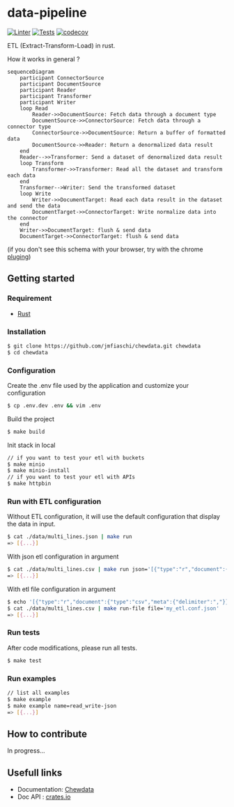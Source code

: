 # data-pipeline
[![Linter](https://github.com/jmfiaschi/chewdata/workflows/Lint/badge.svg)](https://github.com/jmfiaschi/chewdata/actions)
[![Tests](https://github.com/jmfiaschi/chewdata/workflows/CI/badge.svg)](https://github.com/jmfiaschi/chewdata/actions)
[![codecov](https://codecov.io/gh/jmfiaschi/chewdata/branch/main/graph/badge.svg?token=EI62L7XQAH)](https://codecov.io/gh/jmfiaschi/chewdata)


ETL (Extract-Transform-Load) in rust. 

How it works in general ?
```Mermaid
sequenceDiagram
    participant ConnectorSource
    participant DocumentSource
    participant Reader
    participant Transformer
    participant Writer
    loop Read
        Reader->>DocumentSource: Fetch data through a document type
        DocumentSource->>ConnectorSource: Fetch data through a connector type
        ConnectorSource->>DocumentSource: Return a buffer of formatted data
        DocumentSource->>Reader: Return a denormalized data result 
    end
    Reader-->>Transformer: Send a dataset of denormalized data result
    loop Transform
        Transformer->>Transformer: Read all the dataset and transform each data
    end
    Transformer-->Writer: Send the transformed dataset
    loop Write
        Writer->>DocumentTarget: Read each data result in the dataset and send the data
        DocumentTarget->>ConnectorTarget: Write normalize data into the connector
    end
    Writer->>DocumentTarget: flush & send data
    DocumentTarget->>ConnectorTarget: flush & send data
```
(if you don't see this schema with your browser, try with the chrome [pluging](https://chrome.google.com/webstore/detail/mermaid-diagrams/phfcghedmopjadpojhmmaffjmfiakfil))

## Getting started
### Requirement
* [Rust](https://www.rust-lang.org/tools/install)

### Installation
```Bash
$ git clone https://github.com/jmfiaschi/chewdata.git chewdata
$ cd chewdata
```
### Configuration

Create the .env file used by the application and customize your configuration
```Bash
$ cp .env.dev .env && vim .env
```

Build the project
```Bash
$ make build
```

Init stack in local
```Bash
// if you want to test your etl with buckets
$ make minio
$ make minio-install
// if you want to test your etl with APIs
$ make httpbin
```

### Run with ETL configuration

Without ETL configuration, it will use the default configuration that display the data in input.
```Bash
$ cat ./data/multi_lines.json | make run 
=> [{...}]
```
With json etl configuration in argument
```Bash
$ cat ./data/multi_lines.csv | make run json='[{"type":"r","document":{"type":"csv","meta":{"delimiter":","}}},{"type":"w"}]'
=> [{...}]
```
With etl file configuration in argument
```Bash
$ echo '[{"type":"r","document":{"type":"csv","meta":{"delimiter":","}}},{"type":"w"}]' > my_etl.conf.json
$ cat ./data/multi_lines.csv | make run-file file='my_etl.conf.json'
=> [{...}]
```

### Run tests
After code modifications, please run all tests.
```Bash
$ make test
```

### Run examples
```Bash
// list all examples
$ make example
$ make example name=read_write-json
=> [{...}]
```

## How to contribute
In progress...

## Usefull links
* Documentation: [Chewdata](http://www.chewdata.org)
* Doc API : [crates.io](https://crates.io/crates/chewdata)
